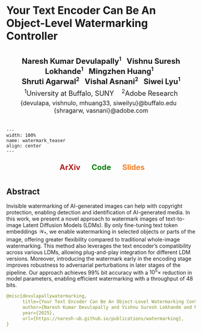 # Your Text Encoder Can Be An Object-Level Watermarking Controller

<head>
  <style>
    .author-container {
      text-align: center;
      /* font-family: "Times New Roman", Times, serif; */
      /* background: white; */
      padding: 15px;
      width: fit-content;
      margin: 20px auto;
      /* border: 2px solid black; */
      /* border-radius: 8px; */
      /* box-shadow: 4px 4px 10px rgba(0, 0, 0, 0.2); */
    }
    .author-names {
      font-size: 20px;
      font-weight: bold;
    }
    .author-names sup {
      font-size: 14px;
    }
    .affiliations {
      font-size: 18px;
      margin-top: 5px;
    }
    .emails {
      font-size: 16px;
      margin-top: 5px;
    }
  </style>
</head>

<div class="author-container">
<!-- Author Names -->
<div class="author-names">
    Naresh Kumar Devulapally<sup>1</sup> &nbsp;
    Vishnu Suresh Lokhande<sup>1</sup> &nbsp;
    Mingzhen Huang<sup>1</sup> &nbsp;
    <br>
    Shruti Agarwal<sup>2</sup> &nbsp;
    Vishal Asnani<sup>2</sup> &nbsp;
    Siwei Lyu<sup>1</sup>
</div>

<!-- Affiliations -->
<div class="affiliations">
    <sup>1</sup>University at Buffalo, SUNY &nbsp;&nbsp;
    <sup>2</sup>Adobe Research
</div>

<!-- Emails -->
<div class="emails">
    {devulapa, vishnulo, mhuang33, siweilyu}@buffalo.edu &nbsp;&nbsp;
    {shragarw, vasnani}@adobe.com
</div>
</div>

```{figure} figures/watermarking_fig1.png
---
width: 100%
name: watermark_teaser
align: center
---
```

<head>
  <link rel="stylesheet" href="https://cdnjs.cloudflare.com/ajax/libs/font-awesome/6.4.2/css/all.min.css">
  <style>
    .content {
      text-align: center;
    }
    .social-icons {
      text-align: center;
      margin-top: 10px;
    }
    .social-icons a {
      text-decoration: none;
      font-size: 20px;
      font-weight: bold;
      margin: 10px;
      color: inherit;
      display: inline-block;
    }
    .social-icons i {
      margin-right: 6px;
    }
  </style>
</head>

<div class="social-icons">
    <a href="https://arxiv.org/" target="_blank" style="color: #B31B1B;">
    <i class="fa-solid fa-file-pdf"></i>  ArXiv
    </a>
    <a href="https://github.com/" target="_blank" style="color: green;">
    <i class="fa-brands fa-github"></i>  Code
    </a>
    <a href="https://slides.com/" target="_blank" style="color: #F48024;">
    <i class="fa-solid fa-file-powerpoint"></i>  Slides
    </a>
</div>

## Abstract

Invisible watermarking of AI-generated images can help with copyright protection, enabling detection and identification of AI-generated media. In this work, we present a novel approach to watermark images of text-to-image Latent Diffusion Models (LDMs). By only fine-tuning text token embeddings $\mathcal{W}_*$, we enable watermarking in selected objects or parts of the image, offering greater flexibility compared to traditional whole-image watermarking. This method also leverages the text encoder’s compatibility across various LDMs, allowing plug-and-play integration for different LDM versions. Moreover, introducing the watermark early in the encoding stage improves robustness to adversarial perturbations in later stages of the pipeline. Our approach achieves $99\%$ bit accuracy with a $10^5 \times$ reduction in model parameters, enabling efficient watermarking with a throughput of $48$ bits.

```yaml
@misc{devulapallywatermarking,
      title={Your Text Encoder Can Be An Object-Level Watermarking Controller}, 
      author={Naresh Kumar Devulapally and Vishnu Suresh Lokhande and Mingzhen Huang and Shruti Agarwal and Vishal Asnani and Siwei Lyu},
      year={2025},
      url={https://naresh-ub.github.io/publications/watermarking}, 
}
```
